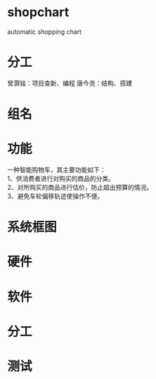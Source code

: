 # shopchart
automatic shopping chart 

# 分工
曾灏铭：项目查新、编程
唐今尧：结构、搭建

# 组名


# 功能
一种智能购物车，其主要功能如下：  
  1、供消费者进行对购买的商品的分类。  
  2、对所购买的商品进行估价，防止超出预算的情况。  
  3、避免车轮偏移轨迹使操作不便。  

# 系统框图


# 硬件


# 软件


# 分工


# 测试


